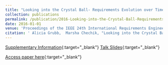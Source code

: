 ```yaml
---
title: "Looking into the Crystal Ball- Requirements Evolution over Time"
collection: publications
permalink: /publication/2016-Looking-into-the-Crystal-Ball-Requirements-Evolution-over-Time
date: 2016-01-01
venue: 'Proceedings of the IEEE 24th International Requirements Engineering Conference RE'
citation: ' Alicia Grubb,  Marsha Chechik, "Looking into the Crystal Ball- Requirements Evolution over Time." Proceedings of the IEEE 24th International Requirements Engineering Conference RE, 2016.'
---
```

[Supplementary Information](http://www.cs.toronto.edu/~amgrubb/archive/{RE}16-Supplement/){:target="_blank"} [Talk Slides](http://www.cs.toronto.edu/~amgrubb/archive/{RE}16-Talk.pdf){:target="_blank"}

[Access paper here](http://www.cs.toronto.edu/~amgrubb/archive/RE16.pdf){:target="_blank"}
